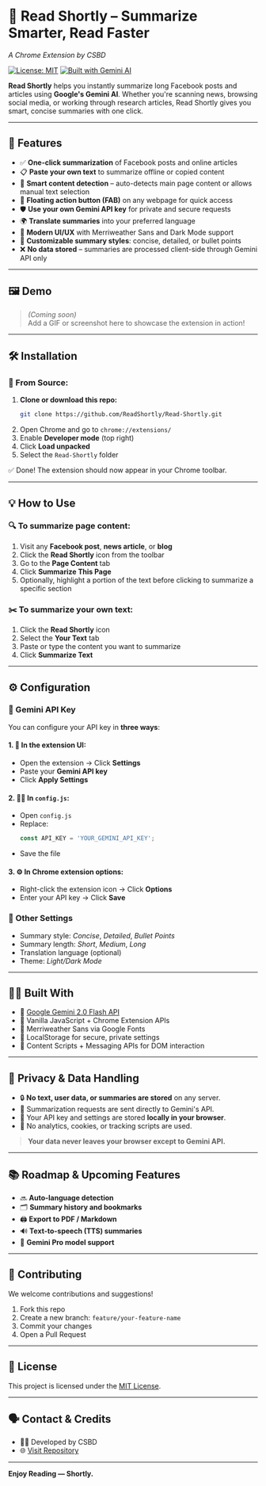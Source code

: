 
# 📘 Read Shortly – Summarize Smarter, Read Faster  
*A Chrome Extension by CSBD*

[![License: MIT](https://img.shields.io/badge/license-MIT-blue.svg)](LICENSE)
[![Built with Gemini AI](https://img.shields.io/badge/Gemini%20API-Powered-blue)](https://ai.google.dev/gemini)

**Read Shortly** helps you instantly summarize long Facebook posts and articles using **Google's Gemini AI**. Whether you're scanning news, browsing social media, or working through research articles, Read Shortly gives you smart, concise summaries with one click.

---

## 🚀 Features

- ✅ **One-click summarization** of Facebook posts and online articles
- 📋 **Paste your own text** to summarize offline or copied content
- 🧠 **Smart content detection** – auto-detects main page content or allows manual text selection
- 📌 **Floating action button (FAB)** on any webpage for quick access
- 🛡️ **Use your own Gemini API key** for private and secure requests
- 🌍 **Translate summaries** into your preferred language
- 🎨 **Modern UI/UX** with Merriweather Sans and Dark Mode support
- 🧾 **Customizable summary styles**: concise, detailed, or bullet points
- ❌ **No data stored** – summaries are processed client-side through Gemini API only

---

## 🖼️ Demo

> *(Coming soon)*  
> Add a GIF or screenshot here to showcase the extension in action!

---

## 🛠 Installation

### 🔧 From Source:

1. **Clone or download this repo:**
   ```bash
   git clone https://github.com/ReadShortly/Read-Shortly.git
   ```
2. Open Chrome and go to `chrome://extensions/`
3. Enable **Developer mode** (top right)
4. Click **Load unpacked**
5. Select the `Read-Shortly` folder

✅ Done! The extension should now appear in your Chrome toolbar.

---

## 💡 How to Use

### 🔍 To summarize page content:

1. Visit any **Facebook post**, **news article**, or **blog**
2. Click the **Read Shortly** icon from the toolbar
3. Go to the **Page Content** tab
4. Click **Summarize This Page**
5. Optionally, highlight a portion of the text before clicking to summarize a specific section

### ✂️ To summarize your own text:

1. Click the **Read Shortly** icon
2. Select the **Your Text** tab
3. Paste or type the content you want to summarize
4. Click **Summarize Text**

---

## ⚙️ Configuration

### 🔑 Gemini API Key

You can configure your API key in **three ways**:

#### 1. 🔧 In the extension UI:
- Open the extension → Click **Settings**
- Paste your **Gemini API key**
- Click **Apply Settings**

#### 2. 🧑‍💻 In `config.js`:
- Open `config.js`
- Replace:
  ```js
  const API_KEY = 'YOUR_GEMINI_API_KEY';
  ```
- Save the file

#### 3. ⚙️ In Chrome extension options:
- Right-click the extension icon → Click **Options**
- Enter your API key → Click **Save**

### 📁 Other Settings
- Summary style: *Concise*, *Detailed*, *Bullet Points*
- Summary length: *Short*, *Medium*, *Long*
- Translation language (optional)
- Theme: *Light/Dark Mode*

---

## 🧑‍💻 Built With

- 🧠 [Google Gemini 2.0 Flash API](https://ai.google.dev/gemini)
- 📜 Vanilla JavaScript + Chrome Extension APIs
- 🎨 Merriweather Sans via Google Fonts
- 💾 LocalStorage for secure, private settings
- 🧩 Content Scripts + Messaging APIs for DOM interaction

---

## 🔐 Privacy & Data Handling

- 🔒 **No text, user data, or summaries are stored** on any server.
- 📡 Summarization requests are sent directly to Gemini's API.
- 🔐 Your API key and settings are stored **locally in your browser**.
- 🧭 No analytics, cookies, or tracking scripts are used.

> **Your data never leaves your browser except to Gemini API.**

---

## 📚 Roadmap & Upcoming Features

- 🔜 **Auto-language detection**
- 🗂️ **Summary history and bookmarks**
- 🖨️ **Export to PDF / Markdown**
- 🔊 **Text-to-speech (TTS) summaries**
- 🔗 **Gemini Pro model support**

---

## 🤝 Contributing

We welcome contributions and suggestions!

1. Fork this repo
2. Create a new branch: `feature/your-feature-name`
3. Commit your changes
4. Open a Pull Request

---

## 📜 License

This project is licensed under the [MIT License](LICENSE).

---

## 🗣️ Contact & Credits

- 🧑‍💻 Developed by CSBD
- 🌐 [Visit Repository](https://github.com/ReadShortly/Read-Shortly)

---

**Enjoy Reading — Shortly.**
